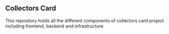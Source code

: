 ## Collectors Card

This repository holds all the different components of collectors card project including frontend, backend and infrastructure.
